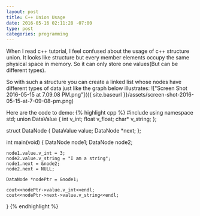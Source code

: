 ```yaml
---
layout: post
title: C++ Union Usage
date: 2016-05-16 02:11:28 -07:00
type: post
categories: programming
---
```

When I read c++ tutorial, I feel confused about the usage of c++ structure union. It looks like structure but every member elements occupy the same physical space in memory. So it can only store one values(But can be different types).

So with such a structure you can create a linked list whose nodes have different types of data just like the graph below illustrates:
!["Screen Shot 2016-05-15 at 7.09.08 PM.png"]({{ site.baseurl }}/assets/screen-shot-2016-05-15-at-7-09-08-pm.png)

Here are the code to demo:
{% highlight cpp %}
#include <iostream>
using namespace std;
union DataValue
{
	int v_int;
	float v_float;
	char* v_string;
};

struct DataNode
{
	DataValue value;
	DataNode *next;
};

int main(void)
{
	DataNode node1;
	DataNode node2;

	node1.value.v_int = 3;
	node2.value.v_string = "I am a string";
	node1.next = &node2;
	node2.next = NULL;

	DataNode *nodePtr = &node1;

	cout<<nodePtr->value.v_int<<endl;
	cout<<nodePtr->next->value.v_string<<endl;
}
{% endhighlight %}
